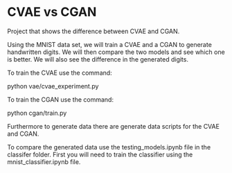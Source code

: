 # CVAE vs CGAN

Project that shows the difference between CVAE and CGAN.

Using the MNIST data set, we will train a CVAE and a CGAN to generate handwritten digits. We will then compare the two models and see which one is better. We will also see the difference in the generated digits.

To train the CVAE use the command:

python vae/cvae_experiment.py

To train the CGAN use the command:

python cgan/train.py


Furthermore to generate data there are generate data scripts for the CVAE and CGAN.

To compare the generated data use the testing_models.ipynb file in the classifer folder. First you will need to train the classifier using the mnist_classifier.ipynb file.
